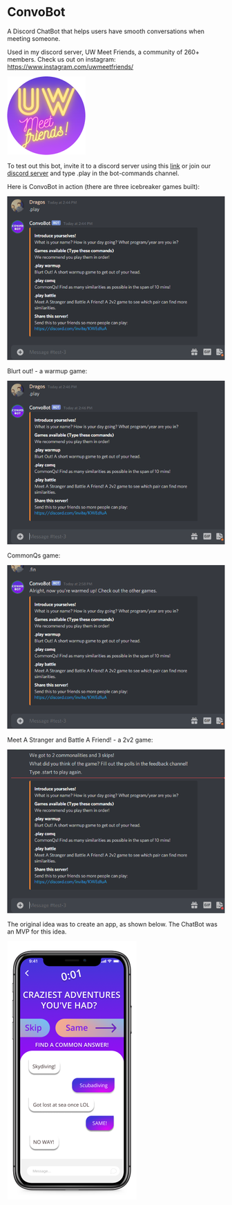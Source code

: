 # ConvoBot
A Discord ChatBot that helps users have smooth conversations when meeting someone. 

Used in my discord server, UW Meet Friends, a community of 260+ members.
Check us out on instagram: https://www.instagram.com/uwmeetfriends/

![](images/UWBluePurple.png)

To test out this bot, invite it to a discord server using this [link](https://discord.com/api/oauth2/authorize?client_id=768205181267476500&permissions=8&scope=bot) or join our [discord server](https://discord.com/invite/KWEdfuA) and type .play in the bot-commands channel.

Here is ConvoBot in action (there are three icebreaker games built):

![](images/play.gif)

Blurt out! - a warmup game:

![](images/warmup.gif)

CommonQs game:

![](images/comq.gif)

Meet A Stranger and Battle A Friend! - a 2v2 game:

![](images/battle.gif)

The original idea was to create an app, as shown below. The ChatBot was an MVP for this idea.

![](images/iphone_app_r.png)

